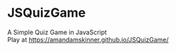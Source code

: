 # JSQuizGame
A Simple Quiz Game in JavaScript<br>
Play at https://amandamskinner.github.io/JSQuizGame/
